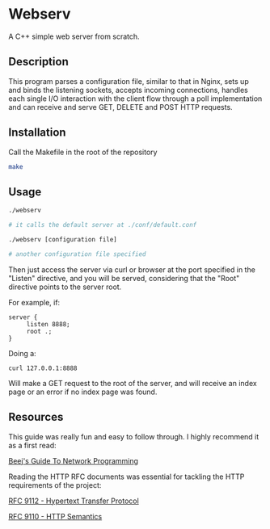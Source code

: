 # Webserv

A C++ simple web server from scratch.

## Description

This program parses a configuration file, similar to that in Nginx, sets up and binds the listening sockets, accepts incoming connections, handles each single I/O interaction with the client flow through a poll implementation and can receive and serve GET, DELETE and POST HTTP requests.

## Installation

Call the Makefile in the root of the repository

```bash
make
```

## Usage

```bash
./webserv

# it calls the default server at ./conf/default.conf

./webserv [configuration file]

# another configuration file specified
```
Then just access the server via curl or browser at the port specified in the "Listen" directive, and you will be served, considering that the "Root" directive points to the server root.

For example, if:

```
server {
     listen 8888;
     root .;
}

```

Doing a:
```
curl 127.0.0.1:8888
```
Will make a GET request to the root of the server, and will receive an index page or an error if no index page was found.

## Resources

This guide was really fun and easy to follow through. I highly recommend it as a first read:

[Beej's Guide To Network Programming](https://beej.us/guide/bgnet/html/split/)

Reading the HTTP RFC documents was essential for tackling the HTTP requirements of the project:

[RFC 9112 - Hypertext Transfer Protocol](https://datatracker.ietf.org/doc/html/rfc9112)

[RFC 9110 - HTTP Semantics](https://datatracker.ietf.org/doc/html/rfc9110)
